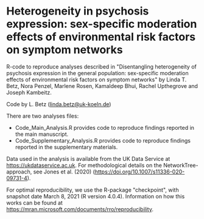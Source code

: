# Heterogeneity in psychosis expression: sex-specific moderation effects of environmental risk factors on symptom networks

R-code to reproduce analyses described in "Disentangling heterogeneity of psychosis expression in the general population: sex-specific moderation effects of environmental risk factors on symptom networks" by Linda T. Betz, Nora Penzel, Marlene Rosen, Kamaldeep Bhui, Rachel Upthegrove and Joseph Kambeitz.

Code by L. Betz (linda.betz@uk-koeln.de)

There are two analyses files:

- Code_Main_Analysis.R provides code to reproduce findings reported in the main manuscript.
- Code_Supplementary_Analysis.R provides code to reproduce findings reported in the supplementary materials.

Data used in the analysis is available from the UK Data Service at https://ukdataservice.ac.uk. For methodological details on the NetworkTree-approach, see Jones et al. (2020) (https://doi.org/10.1007/s11336-020-09731-4).

For optimal reproducibility, we use the R-package "checkpoint", with snapshot date March 8, 2021 (R version 4.0.4). Information on how this works can be found at https://mran.microsoft.com/documents/rro/reproducibility.
